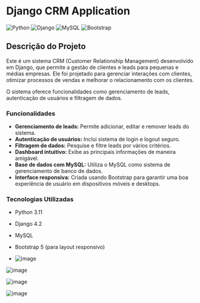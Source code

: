# **Django CRM Application**
![Python](https://img.shields.io/badge/Python-3.11-blue.svg)
![Django](https://img.shields.io/badge/Django-4.2-green.svg)
![MySQL](https://img.shields.io/badge/MySQL-8.0-blue.svg)
![Bootstrap](https://img.shields.io/badge/Bootstrap-5.0-purple.svg)



## **Descrição do Projeto**

Este é um sistema CRM (Customer Relationship Management) desenvolvido em Django, que permite a gestão de clientes e leads para pequenas e médias empresas. 
Ele foi projetado para gerenciar interações com clientes, otimizar processos de vendas e melhorar o relacionamento com os clientes.

O sistema oferece funcionalidades como gerenciamento de leads, autenticação de usuários e filtragem de dados.

### **Funcionalidades**

- **Gerenciamento de leads:** Permite adicionar, editar e remover leads do sistema.
- **Autenticação de usuários:** Inclui sistema de login e logout seguro.
- **Filtragem de dados:** Pesquise e filtre leads por vários critérios.
- **Dashboard intuitivo:** Exibe as principais informações de maneira amigável.
- **Base de dados com MySQL:** Utiliza o MySQL como sistema de gerenciamento de banco de dados.
- **Interface responsiva:** Criada usando Bootstrap para garantir uma boa experiência de usuário em dispositivos móveis e desktops.

### **Tecnologias Utilizadas**

- Python 3.11
- Django 4.2
- MySQL
- Bootstrap 5 (para layout responsivo)

- ![image](https://github.com/user-attachments/assets/d09b5a35-06df-471e-978e-02435a03acce)


![image](https://github.com/user-attachments/assets/11176320-e43f-4a39-93a9-cc64e0993de9)

![image](https://github.com/user-attachments/assets/86f5a9b0-81d0-4df4-a542-7ad859e7d9f2)

![image](https://github.com/user-attachments/assets/683e5ad4-18d4-43c2-aff4-a345357ad7d7)



